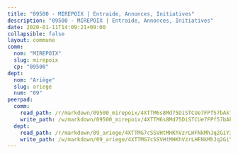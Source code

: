 ```yaml
---
title: "09500 - MIREPOIX | Entraide, Annonces, Initiatives"
description: "09500 - MIREPOIX | Entraide, Annonces, Initiatives"
date: 2020-01-11T14:09:21+09:00
collapsible: false
layout: commune
comm:
  nom: "MIREPOIX"
  slug: mirepoix
  cp: "09500"
dept:
  nom: "Ariège"
  slug: ariege
  num: "09"
peerpad:
  comm:
    read_path: /r/markdown/09500_mirepoix/4XTTM6s8Md75DiSTCUe7FPf57bAkTX6caJgFgkuavAVw3Vqoh
    write_path: /w/markdown/09500_mirepoix/4XTTM6s8Md75DiSTCUe7FPf57bAkTX6caJgFgkuavAVw3Vqoh-K3TgThSmYqJYoMgUE6s5ukDavcAoFV41wpGuKdQ4LyJoQ9kLfd3ZDb4qh4PQ9ArLvWsJqbzEjqkYnANEeS8AMCgaUvSZW1o9qP1A1dsUBbFvzbzyg5doKh7SMgyQjPABtJde4wwy
  dept:
    read_path: /r/markdown/09_ariege/4XTTMG7cSSVHtMHKhVzrLHFNkMhJq2GiY37tW1RLaySvmC5m7
    write_path: /w/markdown/09_ariege/4XTTMG7cSSVHtMHKhVzrLHFNkMhJq2GiY37tW1RLaySvmC5m7-K3TgTss1C8HjViVkpwivQX7MahnqC11ekSJQuYEnrMDTmDE1FfJsoB9BatqQw5xZL2YVE8soFWdt5YbjPCiw8Nef7nnDAgssxyMxh5u11RAcuqPo3TLSQutK9TFNiNP3xhEoTkkD
---
```


